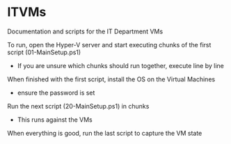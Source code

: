 # ITVMs
Documentation and scripts for the IT Department VMs

To run, open the Hyper-V server and start executing chunks of the first script (01-MainSetup.ps1)
 - If you are unsure which chunks should run together, execute line by line

When finished with the first script, install the OS on the Virtual Machines
 - ensure the password is set

Run the next script (20-MainSetup.ps1) in chunks
 - This runs against the VMs 
 
When everything is good, run the last script to capture the VM state
